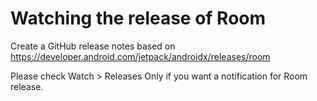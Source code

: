 # Watching the release of Room

Create a GitHub release notes based on https://developer.android.com/jetpack/androidx/releases/room

Please check Watch > Releases Only if you want a notification for Room release.
